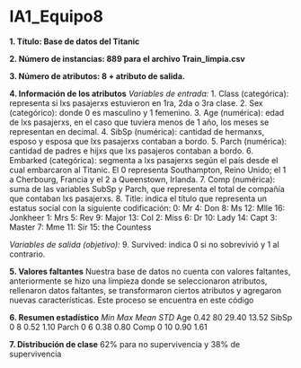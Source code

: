 # IA1_Equipo8
**1. Título: Base de datos del Titanic**
   
**2. Número de instancias: 889 para el archivo Train_limpia.csv**
   
**3. Número de atributos: 8 + atributo de salida.**
   
**4. Información de los atributos**
   *Variables de entrada:*
      1. Class (categórica): representa si lxs pasajerxs estuvieron en 1ra, 2da o 3ra clase.
      2. Sex (categórico): donde 0 es masculino y 1 femenino.
      3. Age (numérica): edad de lxs pasajerxs, en el caso que tuviera menos de 1 año, los meses se representan en decimal.
      4. SibSp (numérica): cantidad de hermanxs, esposo y esposa que lxs pasajerxs contaban a bordo.
      5. Parch (numérica): cantidad de padres e hijxs que lxs pasajeros contaban a bordo.
      6. Embarked (categórica): segmenta a lxs pasajerxs según el país desde el cual embarcaron al Titanic. El 0 representa Southampton, Reino Unido; el 1 a Cherbourg, Francia y el 2 a Queenstown, Irlanda.
      7. Comp (numérica): suma de las variables SubSp y Parch, que representa el total de compañía que contaban lxs pasajerxs.
      8. Title: indica el título que representa un estatus social con la siguiente codificación:
          0: Mr		    4: Don      8: Ms        12: Mlle            16: Jonkheer
          1: Mrs		  5: Rev      9: Major     13: Col
          2: Miss		  6: Dr       10: Lady     14: Capt
          3: Master	  7: Mme      11: Sir      15: the Countess
         		
   *Variables de salida (objetivo):*
      9. Survived: indica 0 si no sobrevivió y 1 al contrario.
          
**5. Valores faltantes**
Nuestra base de datos no cuenta con valores faltantes, anteriormente se hizo una limpieza donde se seleccionaron atributos, rellenaron datos faltantes, se transformaron ciertos atributos y agregaron nuevas características. Este proceso se encuentra en este código

**6. Resumen estadístico**
		    *Min 	  Max 	Mean 	  STD*
Age		  0.42	  80	  29.40	  13.52
SibSp		0	      8	    0.52	  1.10
Parch		0	      6	    0.38	  0.80
Comp		0	      10	  0.90	  1.61

**7. Distribución de clase**
62% para no supervivencia y 38% de supervivencia

